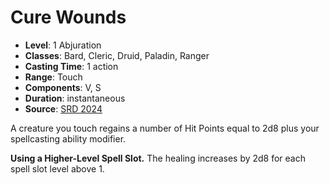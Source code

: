 # Cure Wounds

- **Level**: 1 Abjuration
- **Classes**: Bard, Cleric, Druid, Paladin, Ranger
- **Casting Time**: 1 action
- **Range**: Touch
- **Components**: V, S
- **Duration**: instantaneous
- **Source**: [SRD 2024](../../../srds/SRD_2024.pdf)

A creature you touch regains a number of Hit Points equal to 2d8 plus your spellcasting ability modifier.

**Using a Higher-Level Spell Slot.** The healing increases by 2d8 for each spell slot level above 1.
